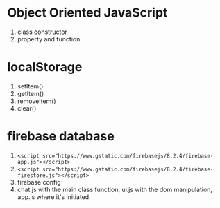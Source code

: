 # Object Oriented JavaScript
1. class constructor
2. property and function 
# localStorage
1. setItem()
2. getItem()
3. removeItem()
4. clear()
# firebase database
1. `<script src="https://www.gstatic.com/firebasejs/8.2.4/firebase-app.js"></script>`
2. `<script src="https://www.gstatic.com/firebasejs/8.2.4/firebase-firestore.js"></script>`
3. firebase config
4. chat.js with the main class function, ui.js with the dom manipulation, app.js where it's initiated.